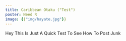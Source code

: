 ```yaml
--- 
title: Caribbean Otaku ("Test")
poster: Need R
image: {{"img/hayate.jpg"}}
---
```

Hey This Is Just A Quick Test To See How To Post Junk
